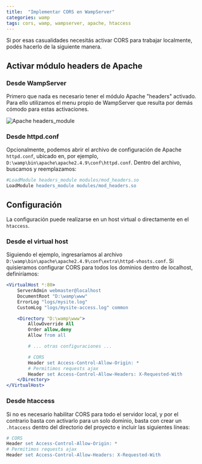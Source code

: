 ```yaml
---
title:  "Implementar CORS en WampServer"
categories: wamp
tags: cors, wamp, wampserver, apache, htaccess
---
```


Si por esas casualidades necesitás activar CORS para trabajar localmente, podés
hacerlo de la siguiente manera.

## Activar módulo headers de Apache

### Desde WampServer
Primero que nada es necesario tener el módulo Apache "headers" activado. Para ello
utilizamos el menu propio de WampServer que resulta por demás cómodo para estas activaciones.

![Apache headers_module](http://i.imgur.com/cYTgIad.png)

### Desde httpd.conf
Opcionalmente, podemos abrir el archivo de configuración de Apache `httpd.conf`,
ubicado en, por ejemplo, `D:\wamp\bin\apache\apache2.4.9\conf\httpd.conf`.
Dentro del archivo, buscamos y reemplazamos:

```apache
#LoadModule headers_module modules/mod_headers.so
LoadModule headers_module modules/mod_headers.so
```

## Configuración
La configuración puede realizarse en un host virtual o directamente en el `htaccess`.

### Desde el virtual host
Siguiendo el ejemplo, ingresaríamos al archivo `D:\wamp\bin\apache\apache2.4.9\conf\extra\httpd-vhosts.conf`. Si quisieramos configurar CORS
para todos los dominios dentro de localhost, definiríamos:

```apache
<VirtualHost *:80>
    ServerAdmin webmaster@localhost
    DocumentRoot "D:\wamp\www"
    ErrorLog "logs/mysite.log"
    CustomLog "logs/mysite-access.log" common

    <Directory "D:\wamp\www">
        AllowOverride All
        Order allow,deny
        Allow from all

        # ... otras configuraciones ...

        # CORS
        Header set Access-Control-Allow-Origin: *
        # Permitimos requests ajax
        Header set Access-Control-Allow-Headers: X-Requested-With
    </Directory>
</VirtualHost>
```

### Desde htaccess
Si no es necesario habilitar CORS para todo el servidor local, y por el contrario
basta con activarlo para un solo dominio, basta con crear un `.htaccess` dentro
del directorio del proyecto e incluir las siguientes líneas:

```apache
# CORS
Header set Access-Control-Allow-Origin: *
# Permitimos requests ajax
Header set Access-Control-Allow-Headers: X-Requested-With
```
